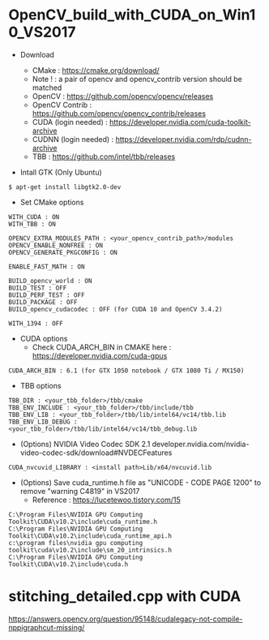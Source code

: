 # OpenCV_build_with_CUDA_on_Win10_VS2017

- Download
  + CMake : https://cmake.org/download/
  + Note ! : a pair of opencv and opencv_contrib version should be matched
  + OpenCV : https://github.com/opencv/opencv/releases
  + OpenCV Contrib : https://github.com/opencv/opencv_contrib/releases
  + CUDA (login needed) : https://developer.nvidia.com/cuda-toolkit-archive
  + CUDNN (login needed) : https://developer.nvidia.com/rdp/cudnn-archive
  + TBB : https://github.com/intel/tbb/releases
 
- Intall GTK (Only Ubuntu)
```
$ apt-get install libgtk2.0-dev
```

- Set CMake options

```
WITH_CUDA : ON
WITH_TBB : ON

OPENCV_EXTRA_MODULES_PATH : <your_opencv_contrib_path>/modules
OPENCV_ENABLE_NONFREE : ON
OPENCV_GENERATE_PKGCONFIG : ON

ENABLE_FAST_MATH : ON

BUILD_opencv_world : ON
BUILD_TEST : OFF
BUILD_PERF_TEST : OFF
BUILD_PACKAGE : OFF
BUILD_opencv_cudacodec : OFF (for CUDA 10 and OpenCV 3.4.2)

WITH_1394 : OFF

```

- CUDA options 
  + Check CUDA_ARCH_BIN in CMAKE here : https://developer.nvidia.com/cuda-gpus
```
CUDA_ARCH_BIN : 6.1 (for GTX 1050 notebook / GTX 1080 Ti / MX150)
```

- TBB options

```
TBB_DIR : <your_tbb_folder>/tbb/cmake
TBB_ENV_INCLUDE : <your_tbb_folder>/tbb/include/tbb
TBB_ENV_LIB : <your_tbb_folder>/tbb/lib/intel64/vc14/tbb.lib
TBB_ENV_LIB_DEBUG : <your_tbb_folder>/tbb/lib/intel64/vc14/tbb_debug.lib
```

- (Options) NVIDIA Video Codec SDK 2.1
developer.nvidia.com/nvidia-video-codec-sdk/download#NVDECFeatures

```
CUDA_nvcuvid_LIBRARY : <install path>Lib/x64/nvcuvid.lib
```



- (Options) Save cuda_runtime.h file as "UNICODE - CODE PAGE 1200" to remove "warning C4819" in VS2017
  + Reference : https://lucetewoo.tistory.com/15
```
C:\Program Files\NVIDIA GPU Computing Toolkit\CUDA\v10.2\include\cuda_runtime.h
C:\Program Files\NVIDIA GPU Computing Toolkit\CUDA\v10.2\include\cuda_runtime_api.h
c:\program files\nvidia gpu computing toolkit\cuda\v10.2\include\sm_20_intrinsics.h
C:\Program Files\NVIDIA GPU Computing Toolkit\CUDA\v10.2\include\cuda.h
```


# stitching_detailed.cpp with CUDA

https://answers.opencv.org/question/95148/cudalegacy-not-compile-nppigraphcut-missing/

